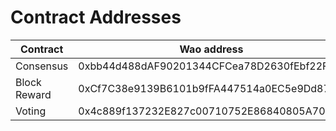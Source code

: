 # Contract Addresses

| Contract     | Wao address                        | Spark Testnet address                      |
| ------------ | ------------------------------------------- | ------------------------------------------ |
| Consensus    | 0xbb44d488dAF90201344CFCea78D2630fEbf22F6b  | 0xC8c3a332f9e4CE6bfFFcf967026cB006Db2311c7 |
| Block Reward | 0xCf7C38e9139B6101b9fFA447514a0EC5e9Dd874e  | 0x52B9b9585e1b50DA5600f7dbD94E9fE68943162c |
| Voting       | 0x4c889f137232E827c00710752E86840805A70484  | 0xcD2601FaDDeD8032fBB5186d928d48D331254B46 |
